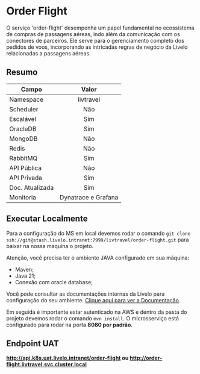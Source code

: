 # Order Flight

O serviço 'order-flight' desempenha um papel fundamental no ecossistema de compras de passagens aéreas, indo além da comunicação com os conectores de parceiros. Ele serve para o gerenciamento completo dos pedidos de voos, incorporando as intricadas regras de negócio da Livelo relacionadas a passagens aéreas.

## Resumo

| Campo           |        Valor        |
| --------------- | :-----------------: |
| Namespace       |      livtravel      |
| Scheduler       |         Não         |
| Escalável       |         Sim         |
| OracleDB        |         Sim         |
| MongoDB         |         Não         |
| Redis           |         Não         |
| RabbitMQ        |         Sim         |
| API Pública     |         Não         |
| API Privada     |         Sim         |
| Doc. Atualizada |         Sim         |
| Monitoria       | Dynatrace e Grafana |

## Executar Localmente

Para a configuração do MS em local devemos rodar o comando `git clone ssh://git@stash.livelo.intranet:7999/livtravel/order-flight.git` para baixar na nossa maquina o projeto.

Atenção, você precisa ter o ambiente JAVA configurado em sua máquina:

- Maven;
- Java 21;
- Conexão com oracle database;

Você pode consultar as documentações internas da Livelo para configuração do seu ambiente. [Clique aqui para ver a Documentação](use-dependencies.md).

Em seguida é importante estar autenticado na AWS e dentro da pasta do projeto devemos rodar o comando `mvn install`.
O microsserviço está configurado para rodar na porta <b>8080<b> por padrão.

## Endpoint UAT

http://api.k8s.uat.livelo.intranet/order-flight
ou
http://order-flight.livtravel.svc.cluster.local
